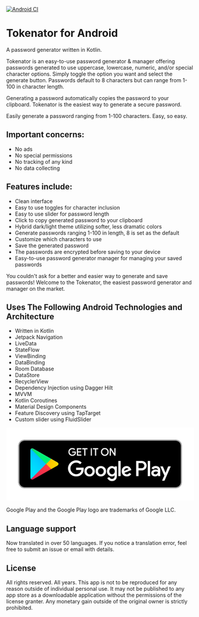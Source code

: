 [![Android CI](https://github.com/JoshLudahl/Tokenator/actions/workflows/android.yml/badge.svg)](https://github.com/JoshLudahl/Tokenator/actions/workflows/android.yml)
# Tokenator for Android
A password generator written in Kotlin. 

Tokenator is an easy-to-use password generator & manager offering passwords generated to use uppercase, lowercase, numeric, and/or special character options. 
Simply toggle the option you want and select the generate button. Passwords default to 8 characters but can range from 1-100 in character length.

Generating a password automatically copies the password to your clipboard. Tokenator is the easiest way to generate a secure password.

Easily generate a password ranging from 1-100 characters. Easy, so easy. 

## Important concerns:
* No ads
* No special permissions
* No tracking of any kind
* No data collecting

## Features include:
* Clean interface
* Easy to use toggles for character inclusion
* Easy to use slider for password length
* Click to copy generated password to your clipboard
* Hybrid dark/light theme utilizing softer, less dramatic colors
* Generate passwords ranging 1-100 in length, 8 is set as the default
* Customize which characters to use 
* Save the generated password
* The passwords are encrypted before saving to your device
* Easy-to-use password generator manager for managing your saved passwords

You couldn't ask for a better and easier way to generate and save passwords! Welcome to the Tokenator, the easiest password generator and manager on the market.

## Uses The Following Android Technologies and Architecture
* Written in Kotlin
* Jetpack Navigation
* LiveData
* StateFlow 
* ViewBinding
* DataBinding 
* Room Database
* DataStore 
* RecyclerView
* Dependency Injection using Dagger Hilt  
* MVVM
* Kotlin Coroutines
* Material Design Components
* Feature Discovery using TapTarget
* Custom slider using FluidSlider

[![Play Store](https://github.com/JoshLudahl/Tokenator/blob/master/google-play-badge.png)](https://play.google.com/store/apps/details?id=com.token.tokenator)

Google Play and the Google Play logo are trademarks of Google LLC.

## Language support
Now translated in over 50 languages. If you notice a translation error, feel free to submit an issue or email with details.

## License
All rights reserved. All years. This app is not to be reproduced for any reason outside of individual personal use. 
It may not be published to any app store as a downloadable application without the permissions of the license granter. 
Any monetary gain outside of the original owner is strictly prohibited.
